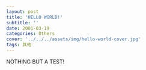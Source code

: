 ```yaml
---
layout: post
title: 'HELLO WORLD!'
subtitle: ''
date: 2001-03-19
categories: Others
cover: '../../../assets/img/hello-world-cover.jpg'
tags: 其他
---
```


NOTHING BUT A TEST!
